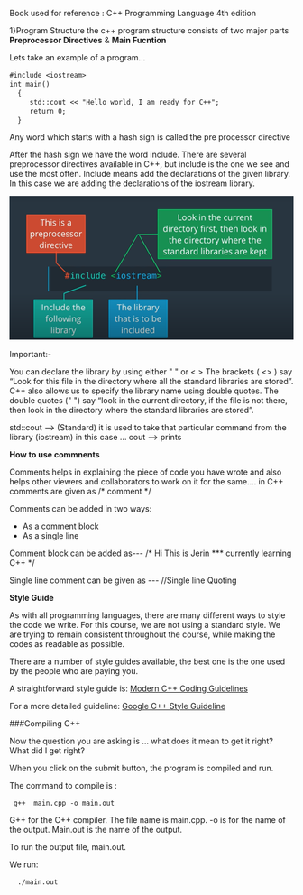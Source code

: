Book used for reference : C++ Programming Language 4th edition

1}Program Structure
  the c++ program structure consists of two major parts **Preprocessor Directives** & **Main Fucntion**
  
  Lets take an example of a program...
 
 ```
 #include <iostream>
 int main() 
   {
      std::cout << "Hello world, I am ready for C++";
      return 0;
   }
 ```
    
  Any word which starts with a hash sign is called the pre processor directive
  
After the hash sign we have the word include. There are several preprocessor directives available in C++, but include is the one we see and use the most often.
Include means add the declarations of the given library. In this case we are adding the declarations of the iostream library.

![Screenshot](Images/image.png)

Important:-

You can declare the library by using either " " or < > 
The brackets ( <> ) say “Look for this file in the directory where all the standard libraries are stored”. C++ also allows us to specify the library name using double quotes.
The double quotes (" ") say “look in the current directory, if the file is not there, then look in the directory where the standard libraries are stored”.

std::cout --> (Standard) it is used to take that particular command from the library (iostream) in this case ...  cout --> prints 

**How to use commnents**

Comments helps in explaining the piece of code you have wrote and also helps other viewers and collaborators to work on it for the same....
in C++ comments are given as /* comment */

Comments can be added in two ways:
- As a comment block
- As a single line

Comment block can be added as---
/* Hi This is Jerin
*** currently learning C++
*/

Single line comment can be given as ---
//Single line Quoting

**Style Guide**

As with all programming languages, there are many different ways to style the code we write. For this course, we are not using a standard style. We are trying to remain consistent throughout the course, while making the codes as readable as possible.

There are a number of style guides available, the best one is the one used by the people who are paying you.

A straightforward style guide is:
               [Modern C++ Coding Guidelines](https://github.com/Microsoft/AirSim/blob/master/docs/coding_guidelines.md)

For a more detailed guideline:
               [Google C++ Style Guideline](https://google.github.io/styleguide/cppguide.html)
               
###Compiling C++
             
Now the question you are asking is … what does it mean to get it right? What did I get right?

When you click on the submit button, the program is compiled and run.


The command to compile is :
```
 g++  main.cpp -o main.out
```
G++ for the C++ compiler. The file name is main.cpp. -o is for the name of the output. Main.out is the name of the output.

To run the output file, main.out.

We run:
```
  ./main.out
```  
